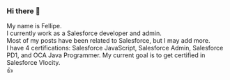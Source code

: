 ### Hi there 👋

My name is Fellipe.  
I currently work as a Salesforce developer and admin.  
Most of my posts have been related to Salesforce, but I may add more.  
I have 4 certifications: Salesforce JavaScript, Salesforce Admin, Salesforce PD1, and OCA Java Programmer.
My current goal is to get certified in Salesforce Vlocity.  
:thumbsup:

<!--
**fddemora/fddemora** is a ✨ _special_ ✨ repository because its `README.md` (this file) appears on your GitHub profile.

Here are some ideas to get you started:

- 🔭 I’m currently working on ...
- 🌱 I’m currently learning ...
- 👯 I’m looking to collaborate on ...
- 🤔 I’m looking for help with ...
- 💬 Ask me about ...
- 📫 How to reach me: ...
- 😄 Pronouns: ...
- ⚡ Fun fact: ...
-->
